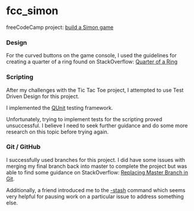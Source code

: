 # fcc_simon
freeCodeCamp project: [build a Simon game](https://www.freecodecamp.org/challenges/build-a-simon-game)

### Design
For the curved buttons on the game console, I used the guidelines for creating a quarter of a ring found on StackOverflow: [Quarter of a Ring](https://stackoverflow.com/questions/16263358/quarter-of-a-ring-with-css-and-html#16263646)

### Scripting

After my challenges with the Tic Tac Toe project, I attempted to use Test Driven Design for this project.

I implemented the [QUnit](https://qunitjs.com) testing framework.

Unfortunately, trying to implement tests for the scripting proved unsuccessful. I believe I need to seek further guidance and do some more research on this topic before trying again.

### Git / GitHub

I successfully used branches for this project. I did have some issues with merging my final branch back into master to complete the project but was able to find some guidance on StackOverflow: [Replacing Master Branch in Git](https://stackoverflow.com/questions/2862590/how-to-replace-master-branch-in-git-entirely-from-another-branch).

Additionally, a friend introduced me to the [-stash](https://www.atlassian.com/git/tutorials/saving-changes/git-stash) command which seems very helpful for pausing work on a particular issue to address something else. 
